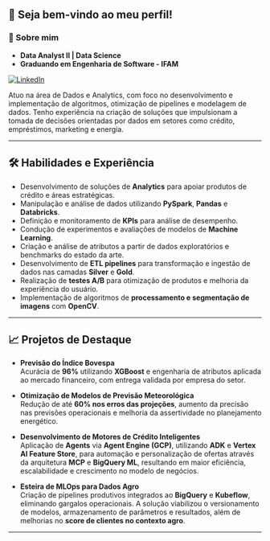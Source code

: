 

## 👋 Seja bem-vindo ao meu perfil!

### 🚀 Sobre mim
- **Data Analyst II | Data Science**
- **Graduando em Engenharia de Software - IFAM**

[![LinkedIn](https://img.shields.io/badge/-LinkedIn-blue?logo=linkedin&logoColor=white&style=for-the-badge)](https://www.linkedin.com/in/wanderasb/)

Atuo na área de Dados e Analytics, com foco no desenvolvimento e implementação de algoritmos, otimização de pipelines e modelagem de dados. Tenho experiência na criação de soluções que impulsionam a tomada de decisões orientadas por dados em setores como crédito, empréstimos, marketing e energia.

---

## 🛠️ Habilidades e Experiência

- Desenvolvimento de soluções de **Analytics** para apoiar produtos de crédito e áreas estratégicas.
- Manipulação e análise de dados utilizando **PySpark**, **Pandas** e **Databricks**.
- Definição e monitoramento de **KPIs** para análise de desempenho.
- Condução de experimentos e avaliações de modelos de **Machine Learning**.
- Criação e análise de atributos a partir de dados exploratórios e benchmarks do estado da arte.
- Desenvolvimento de **ETL pipelines** para transformação e ingestão de dados nas camadas **Silver** e **Gold**.
- Realização de **testes A/B** para otimização de produtos e melhoria da experiência do usuário.
- Implementação de algoritmos de **processamento e segmentação de imagens** com **OpenCV**.

---

## 📈 Projetos de Destaque

- **Previsão do Índice Bovespa**  
  Acurácia de **96%** utilizando **XGBoost** e engenharia de atributos aplicada ao mercado financeiro, com entrega validada por empresa do setor.

- **Otimização de Modelos de Previsão Meteorológica**  
  Redução de até **60% nos erros das projeções**, aumento da precisão nas previsões operacionais e melhoria da assertividade no planejamento energético.

- **Desenvolvimento de Motores de Crédito Inteligentes**  
  Aplicação de **Agents** via **Agent Engine (GCP)**, utilizando **ADK** e **Vertex AI Feature Store**, para automação e personalização de ofertas através da arquitetura **MCP** e **BigQuery ML**, resultando em maior eficiência, escalabilidade e crescimento no modelo de negócios.

- **Esteira de MLOps para Dados Agro**  
  Criação de pipelines produtivos integrados ao **BigQuery** e **Kubeflow**, eliminando gargalos operacionais. A solução viabilizou o versionamento de modelos, armazenamento de parâmetros e resultados, além de melhorias no **score de clientes no contexto agro**.

---



